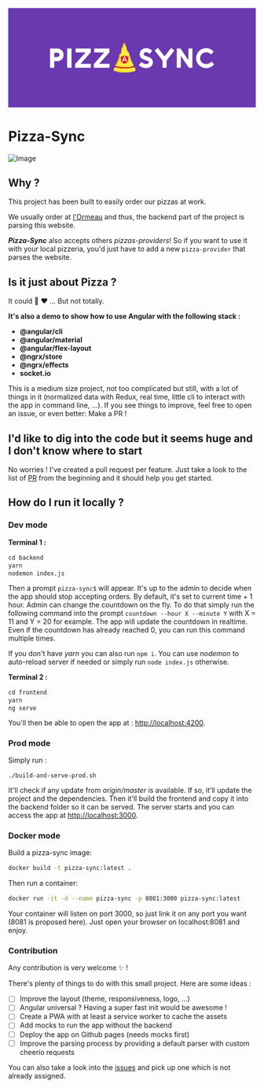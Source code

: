 <img src="https://github.com/happyksu/pizza-sync/blob/master/New_Logo/png/PS_logo_low_res_2.png"/> 

# Pizza-Sync

![Image](./demo.gif?raw=true)

## Why ?
This project has been built to easily order our pizzas at work.

We usually order at [l'Ormeau](http://www.pizzadelormeau.com/index.html%3Fp=61.html) and thus, the backend part of the project is parsing this website.

***Pizza-Sync*** also accepts others *pizzas-providers*! So if you want to use it with your local pizzeria, you'd just have to add a new `pizza-provider` that parses the website.

## Is it just about Pizza ?
It could :pizza: :heart: ... But not totally.

**It's also a demo to show how to use Angular with the following stack :**
- **@angular/cli**
- **@angular/material**
- **@angular/flex-layout**
- **@ngrx/store**
- **@ngrx/effects**
- **socket.io**

This is a medium size project, not too complicated but still, with a lot of things in it (normalized data with Redux, real time, little cli to interact with the app in command line, ...). If you see things to improve, feel free to open an issue, or even better: Make a PR !

## I'd like to dig into the code but it seems huge and I don't know where to start
No worries ! I've created a pull request per feature. Just take a look to the list of [PR](https://github.com/maxime1992/pizza-sync/pulls?q=is%3Apr+is%3Aclosed) from the beginning and it should help you get started.

## How do I run it locally ?
### Dev mode
**Terminal 1 :**
```
cd backend
yarn
nodemon index.js
```

Then a prompt `pizza-sync$` will appear.
It's up to the admin to decide when the app should stop accepting orders.
By default, it's set to current time + 1 hour.
Admin can change the countdown on the fly. To do that simply run the following command into the prompt `countdown --hour X --minute Y` with X = 11 and Y = 20 for example.
The app will update the countdown in realtime. Even if the countdown has already reached 0, you can run this command multiple times.

If you don't have *yarn* you can also run `npm i`.
You can use *nodemon* to auto-reload server if needed or simply run `node index.js` otherwise.

**Terminal 2 :**
```
cd frontend
yarn
ng serve
```

You'll then be able to open the app at : [http://localhost:4200](http://localhost:4200).

### Prod mode
Simply run :
```
./build-and-serve-prod.sh
```

It'll check if any update from *origin/master* is available.
If so, it'll update the project and the dependencies.
Then it'll build the frontend and copy it into the backend folder so it can be served.
The server starts and you can access the app at [http://localhost:3000](http://localhost:3000).

### Docker mode

Build a pizza-sync image:
```bash
docker build -t pizza-sync:latest .
```

Then run a container:
```bash
docker run -it -d --name pizza-sync -p 8081:3000 pizza-sync:latest
```

Your container will listen on port 3000, so just link it on any port you want (8081 is proposed here).
Just open your browser on localhost:8081 and enjoy.

### Contribution
Any contribution is very welcome :sparkles: !

There's plenty of things to do with this small project.
Here are some ideas :

- [ ] Improve the layout (theme, responsiveness, logo, ...)
- [ ] Angular universal ? Having a super fast init would be awesome !
- [ ] Create a PWA with at least a service worker to cache the assets
- [ ] Add mocks to run the app without the backend
- [ ] Deploy the app on Github pages (needs mocks first)
- [ ] Improve the parsing process by providing a default parser with custom cheerio requests

You can also take a look into the [issues](https://github.com/maxime1992/pizza-sync/issues) and pick up one which is not already assigned.
